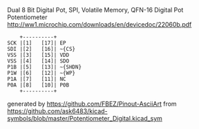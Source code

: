 Dual 8 Bit Digital Pot, SPI, Volatile Memory, QFN-16
Digital Pot Potentiometer
http://ww1.microchip.com/downloads/en/devicedoc/22060b.pdf


	    +----------+
	SCK |[1]   [17]| EP
	SDI |[2]   [16]| ~{CS}
	VSS |[3]   [15]| VDD
	VSS |[4]   [14]| SDO
	P1B |[5]   [13]| ~{SHDN}
	P1W |[6]   [12]| ~{WP}
	P1A |[7]   [11]| NC
	P0A |[8]   [10]| P0B
	    +----------+


generated by https://github.com/FBEZ/Pinout-AsciiArt from https://github.com/ask6483/kicad-symbols/blob/master/Potentiometer_Digital.kicad_sym